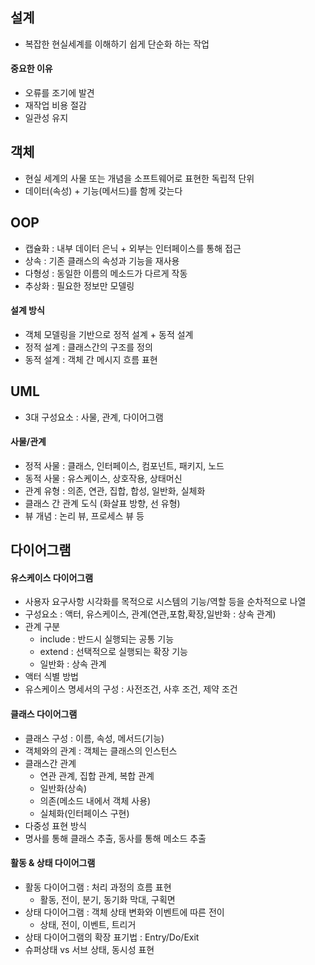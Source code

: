 ## 설계
 - 복잡한 현실세계를 이해하기 쉽게 단순화 하는 작업

#### 중요한 이유
- 오류를 조기에 발견
- 재작업 비용 절감
- 일관성 유지

## 객체
- 현실 세계의 사물 또는 개념을 소프트웨어로 표현한 독립적 단위
- 데이터(속성) + 기능(메서드)를 함께 갖는다

## OOP
- 캡슐화 : 내부 데이터 은닉 + 외부는 인터페이스를 통해 접근
- 상속 : 기존 클래스의 속성과 기능을 재사용
- 다형성 : 동일한 이름의 메소드가 다르게 작동
- 추상화 : 필요한 정보만 모델링

#### 설계 방식
- 객체 모델링을 기반으로 정적 설계 + 동적 설계
- 정적 설계 : 클래스간의 구조를 정의
- 동적 설계 : 객체 간 메시지 흐름 표현

## UML
- 3대 구성요소 : 사물, 관계, 다이어그램

#### 사물/관계
- 정적 사물 : 클래스, 인터페이스, 컴포넌트, 패키지, 노드
- 동적 사물 : 유스케이스, 상호작용, 상태머신
- 관계 유형 : 의존, 연관, 집합, 합성, 일반화, 실체화
- 클래스 간 관계 도식 (화살표 방향, 선 유형)
- 뷰 개념 : 논리 뷰, 프로세스 뷰 등

## 다이어그램
#### 유스케이스 다이어그램
- 사용자 요구사항 시각화를 목적으로 시스템의 기능/역할 등을 순차적으로 나열
- 구성요소 : 액터, 유스케이스, 관계(연관,포함,확장,일반화 : 상속 관계)
- 관계 구분 
	- include : 반드시 실행되는 공통 기능
	- extend : 선택적으로 실행되는 확장 기능
	- 일반화 : 상속 관계
- 액터 식별 방법
- 유스케이스 명세서의 구성 : 사전조건, 사후 조건, 제약 조건

#### 클래스 다이어그램
- 클래스 구성 : 이름, 속성, 메서드(기능)
- 객체와의 관계 : 객체는 클래스의 인스턴스
- 클래스간 관계
	- 연관 관계, 집합 관계, 복합 관계
	- 일반화(상속)
	- 의존(메소드 내에서 객체 사용)
	- 실체화(인터페이스 구현)
- 다중성 표현 방식
- 명사를 통해 클래스 추출, 동사를 통해 메소드 추출

#### 활동 & 상태 다이어그램
- 활동 다이어그램 : 처리 과정의 흐름 표현
	- 활동, 전이, 분기, 동기화 막대, 구획면
- 상태 다이어그램 : 객체 상태 변화와 이벤트에 따른 전이
	- 상태, 전이, 이벤트, 트리거
- 상태 다이어그램의 확장 표기법 : Entry/Do/Exit
- 슈퍼상태 vs 서브 상태, 동시성 표현